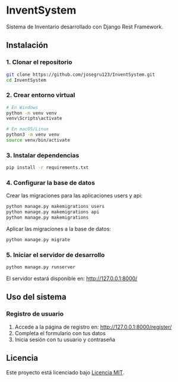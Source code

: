 # InventSystem

Sistema de Inventario desarrollado con Django Rest Framework.

## Instalación

### 1. Clonar el repositorio

```bash
git clone https://github.com/josegru123/InventSystem.git
cd InventSystem
```

### 2. Crear entorno virtual

```bash
# En Windows
python -m venv venv
venv\Scripts\activate

# En macOS/Linux
python3 -m venv venv
source venv/bin/activate
```

### 3. Instalar dependencias

```bash
pip install -r requirements.txt
```

### 4. Configurar la base de datos

Crear las migraciones para las aplicaciones users y api:

```bash
python manage.py makemigrations users
python manage.py makemigrations api
python manage.py makemigrations
```

Aplicar las migraciones a la base de datos:

```bash
python manage.py migrate
```

### 5. Iniciar el servidor de desarrollo

```bash
python manage.py runserver
```

El servidor estará disponible en: http://127.0.0.1:8000/

## Uso del sistema

### Registro de usuario

1. Accede a la página de registro en: http://127.0.0.1:8000/register/
2. Completa el formulario con tus datos
3. Inicia sesión con tu usuario y contraseña

## Licencia

Este proyecto está licenciado bajo [Licencia MIT](LICENSE).